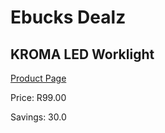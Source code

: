 
# Ebucks Dealz
## KROMA LED Worklight
[Product Page](https://www.ebucks.com/web/shop/productSelected.do?prodId=1169672889&catId=370101825)

Price: R99.00

Savings: 30.0


	